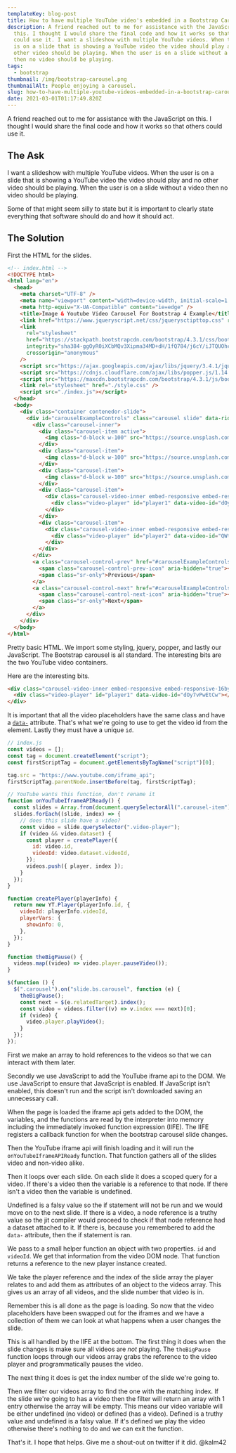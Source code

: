 ```yaml
---
templateKey: blog-post
title: How to have multiple YouTube video's embedded in a Bootstrap Carousel
description: A friend reached out to me for assistance with the JavaScript on
  this. I thought I would share the final code and how it works so that others
  could use it. I want a slideshow with multiple YouTube videos. When the user
  is on a slide that is showing a YouTube video the video should play and no
  other video should be playing. When the user is on a slide without a video
  then no video should be playing.
tags:
  - bootstrap
thumbnail: /img/bootstrap-carousel.png
thumbnailAlt: People enjoying a carousel.
slug: how-to-have-multiple-youtube-videos-embedded-in-a-bootstrap-carousel
date: 2021-03-01T01:17:49.820Z
---
```


A friend reached out to me for assistance with the JavaScript on this. I thought I would share the final code and how it works so that others could use it.

## The Ask

I want a slideshow with multiple YouTube videos. When the user is on a slide that is showing a YouTube video the video should play and no other video should be playing. When the user is on a slide without a video then no video should be playing.

Some of that might seem silly to state but it is important to clearly state everything that software should do and how it should act.

## The Solution

First the HTML for the slides.

```html
<!-- index.html -->
<!DOCTYPE html>
<html lang="en">
  <head>
    <meta charset="UTF-8" />
    <meta name="viewport" content="width=device-width, initial-scale=1.0" />
    <meta http-equiv="X-UA-Compatible" content="ie=edge" />
    <title>Image & Youtube Video Carousel For Bootstrap 4 Example</title>
    <link href="https://www.jqueryscript.net/css/jquerysctipttop.css" rel="stylesheet" type="text/css" />
    <link
      rel="stylesheet"
      href="https://stackpath.bootstrapcdn.com/bootstrap/4.3.1/css/bootstrap.min.css"
      integrity="sha384-ggOyR0iXCbMQv3Xipma34MD+dH/1fQ784/j6cY/iJTQUOhcWr7x9JvoRxT2MZw1T"
      crossorigin="anonymous"
    />
    <script src="https://ajax.googleapis.com/ajax/libs/jquery/3.4.1/jquery.min.js"></script>
    <script src="https://cdnjs.cloudflare.com/ajax/libs/popper.js/1.14.7/umd/popper.min.js"></script>
    <script src="https://maxcdn.bootstrapcdn.com/bootstrap/4.3.1/js/bootstrap.min.js"></script>
    <link rel="stylesheet" href="./style.css" />
    <script src="./index.js"></script>
  </head>
  <body>
    <div class="container contenedor-slide">
      <div id="carouselExampleControls" class="carousel slide" data-ride="carousel" data-interval="false">
        <div class="carousel-inner">
          <div class="carousel-item active">
            <img class="d-block w-100" src="https://source.unsplash.com/Be8TdJZPaBE/1280x720" alt="First slide" />
          </div>
          <div class="carousel-item">
            <img class="d-block w-100" src="https://source.unsplash.com/0crv9tTkzhk/1280x720" alt="Second slide" />
          </div>
          <div class="carousel-item">
            <img class="d-block w-100" src="https://source.unsplash.com/8LWtpfhGP4U/1280x720" alt="Third slide" />
          </div>
          <div class="carousel-item">
            <div class="carousel-video-inner embed-responsive embed-responsive-16by9">
              <div class="video-player" id="player1" data-video-id="dOy7vPwEtCw"></div>
            </div>
          </div>
          <div class="carousel-item">
            <div class="carousel-video-inner embed-responsive embed-responsive-16by9">
              <div class="video-player" id="player2" data-video-id="QWtsV50_-p4"></div>
            </div>
          </div>
        </div>
        <a class="carousel-control-prev" href="#carouselExampleControls" role="button" data-slide="prev">
          <span class="carousel-control-prev-icon" aria-hidden="true"></span>
          <span class="sr-only">Previous</span>
        </a>
        <a class="carousel-control-next" href="#carouselExampleControls" role="button" data-slide="next">
          <span class="carousel-control-next-icon" aria-hidden="true"></span>
          <span class="sr-only">Next</span>
        </a>
      </div>
    </div>
  </body>
</html>
```

Pretty basic HTML. We import some styling, jquery, popper, and lastly our JavaScript. The Bootstrap carousel is all standard. The interesting bits are the two YouTube video containers.

Here are the interesting bits.

```html
<div class="carousel-video-inner embed-responsive embed-responsive-16by9">
  <div class="video-player" id="player1" data-video-id="dOy7vPwEtCw"></div>
</div>
```

It is important that all the video placeholders have the same class and have a [`data-`](https://developer.mozilla.org/en-US/docs/Web/HTML/Global_attributes/data-*) attribute. That's what we're going to use to get the video id from the element. Lastly they must have a unique `id`.

```javascript
// index.js
const videos = [];
const tag = document.createElement("script");
const firstScriptTag = document.getElementsByTagName("script")[0];

tag.src = "https://www.youtube.com/iframe_api";
firstScriptTag.parentNode.insertBefore(tag, firstScriptTag);

// YouTube wants this function, don't rename it
function onYouTubeIframeAPIReady() {
  const slides = Array.from(document.querySelectorAll(".carousel-item"));
  slides.forEach((slide, index) => {
    // does this slide have a video?
    const video = slide.querySelector(".video-player");
    if (video && video.dataset) {
      const player = createPlayer({
        id: video.id,
        videoId: video.dataset.videoId,
      });
      videos.push({ player, index });
    }
  });
}

function createPlayer(playerInfo) {
  return new YT.Player(playerInfo.id, {
    videoId: playerInfo.videoId,
    playerVars: {
      showinfo: 0,
    },
  });
}

function theBigPause() {
  videos.map((video) => video.player.pauseVideo());
}

$(function () {
  $(".carousel").on("slide.bs.carousel", function (e) {
    theBigPause();
    const next = $(e.relatedTarget).index();
    const video = videos.filter((v) => v.index === next)[0];
    if (video) {
      video.player.playVideo();
    }
  });
});
```

First we make an array to hold references to the videos so that we can interact with them later.

Secondly we use JavaScript to add the YouTube iframe api to the DOM. We use JavaScript to ensure that JavaScript is enabled. If JavaScript isn't enabled, this doesn't run and the script isn't downloaded saving an unnecessary call.

When the page is loaded the iframe api gets added to the DOM, the variables, and the functions are read by the interpreter into memory including the immediately invoked function expression (IIFE). The IIFE registers a callback function for when the bootstrap carousel slide changes.

Then the YouTube iframe api will finish loading and it will run the `onYouTubeIframeAPIReady` function. That function gathers all of the slides video and non-video alike.

Then it loops over each slide. On each slide it does a scoped query for a video. If there's a video then the variable is a reference to that node. If there isn't a video then the variable is undefined.

Undefined is a falsy value so the if statement will not be run and we would move on to the next slide. If there is a video, a node reference is a truthy value so the jit compiler would proceed to check if that node reference had a dataset attached to it. If there is, because you remembered to add the `data-` attribute, then the if statement is ran.

We pass to a small helper function an object with two properties. `id` and `videoId`. We get that information from the video DOM node. That function returns a reference to the new player instance created.

We take the player reference and the index of the slide array the player relates to and add them as attributes of an object to the videos array. This gives us an array of all videos, and the slide number that video is in.

Remember this is all done as the page is loading. So now that the video placeholders have been swapped out for the iframes and we have a collection of them we can look at what happens when a user changes the slide.

This is all handled by the IIFE at the bottom. The first thing it does when the slide changes is make sure all videos are _not_ playing. The `theBigPause` function loops through our videos array grabs the reference to the video player and programmatically pauses the video.

The next thing it does is get the index number of the slide we're going to.

Then we filter our videos array to find the one with the matching index. If the slide we're going to has a video then the filter will return an array with 1 entry otherwise the array will be empty. This means our video variable will be either undefined (no video) or defined (has a video). Defined is a truthy value and undefined is a falsy value. If it's defined we play the video otherwise there's nothing to do and we can exit the function.

That's it. I hope that helps. Give me a shout-out on twitter if it did. @kalm42
